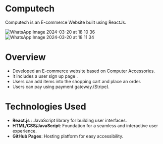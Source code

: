 # Computech
Computech is an E-commerce Website built using ReactJs.

![WhatsApp Image 2024-03-20 at 18 10 36](https://github.com/omkarwaghmode/Computech/assets/125196508/267ddcb4-720c-42f6-95ef-6fa34668eb2d)
![WhatsApp Image 2024-03-20 at 18 11 34](https://github.com/omkarwaghmode/Computech/assets/125196508/2731317a-b1fe-4fd4-bb74-0e5b823b471a)



# Overview
* Developed an E-commerce website based on Computer Accessories.
* It includes a user sign up page .
* Users can add items into the shopping cart and place an order.
* Users can pay using payment gateway.(Stripe).

# Technologies Used
* **React.js** : JavaScript library for building user interfaces.
* **HTML/CSS/JavaScript**: Foundation for a seamless and interactive user experience.
* **GitHub Pages**: Hosting platform for easy accessibility.


